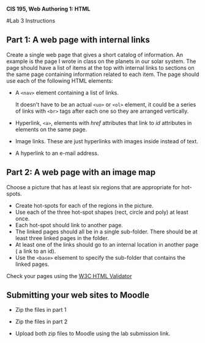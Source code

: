 **CIS 195, Web Authoring 1: HTML**

#Lab 3 Instructions



## Part 1: A web page with internal links

Create a single web page that gives a short catalog of information. An example is the page I wrote in class on the planets in our solar system. The page should have a list of items at the top with internal links to sections on the same page containing information related to each item. The page should use each of the following HTML elements:

- A `<nav>` element containing a list of links. 

  It doesn't have to be an actual `<uo>` or `<ol>` element, it could be a series of links with `<br>` tags after each one so they are arranged vertically.

- Hyperlink, `<a>`, elements with *href*  attributes that link to *id* attributes in elements on the same page.

- Image links. These are just hyperlinks with images inside instead of text.

- A hyperlink to an e-mail address.



## Part 2: A web page with an image map

Choose a picture that has at least six regions that are appropriate for hot-spots.  

- Create hot-spots for each of the regions in the picture. 
- Use each of the three hot-spot shapes (rect, circle and poly) at least once.
- Each hot-spot should link to another page.
- The linked pages should all be in a single sub-folder. There should be at least three linked pages in the folder.
- At least one of the links should go to an internal location in another page ( a link to an id).
- Use the `<base>` elsement to specify the sub-folder that contains the linked pages.

Check your pages using the [W3C HTML Validator](https://validator.w3.org)  



## Submitting your web sites to Moodle

- Zip the files in part 1

- Zip the files in part 2

- Upload both zip files to Moodle using the lab submission link.

  



